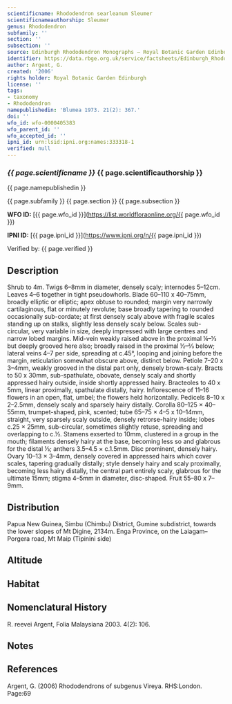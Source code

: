 ```yaml
---
scientificname: Rhododendron searleanum Sleumer
scientificnameauthorship: Sleumer
genus: Rhododendron
subfamily: ''
section: ''
subsection: ''
source: Edinburgh Rhododendron Monographs – Royal Botanic Garden Edinburgh
identifier: https://data.rbge.org.uk/service/factsheets/Edinburgh_Rhododendron_Monographs.xhtml
author: Argent, G.
created: '2006'
rights holder: Royal Botanic Garden Edinburgh
license: ''
tags:
- taxonomy
- Rhododendron
namepublishedin: 'Blumea 1973. 21(2): 367.'
doi: ''
wfo_id: wfo-0000405383
wfo_parent_id: ''
wfo_accepted_id: ''
ipni_id: urn:lsid:ipni.org:names:333318-1
verified: null
---
```

### _{{ page.scientificname }}_ {{ page.scientificauthorship }}
 {{ page.namepublishedin }}

{{ page.subfamily }} {{ page.section }} {{ page.subsection }}

**WFO ID:** [{{ page.wfo_id }}](https://list.worldfloraonline.org/{{ page.wfo_id }})

**IPNI ID:** [{{ page.ipni_id }}](https://www.ipni.org/n/{{ page.ipni_id }})

Verified by: {{ page.verified }}



## Description
Shrub to 4m. Twigs 6–8mm in diameter, densely scaly; internodes 5–12cm. Leaves 4–6 together in tight pseudo­whorls. Blade 60–110 x 40–75mm, broadly elliptic or elliptic; apex obtuse to rounded; margin very narrowly cartilaginous, flat or minutely revolute; base broadly tapering to rounded occasionally sub-cordate; at first densely scaly above with fragile scales standing up on stalks, slightly less densely scaly below. Scales sub- circular, very variable in size, deeply impressed with large centres and narrow lobed margins. Mid-vein weakly raised above in the proximal ¼–1⁄3 but deeply grooved here also; broadly raised in the proximal ½–2⁄3 below; lateral veins 4–7 per side, spreading at c.45°, looping and joining before the margin, reticulation somewhat obscure above, distinct below. Petiole 7–20 x 3–4mm, weakly grooved in the distal part only, densely brown-scaly. Bracts to 50 x 30mm, sub-spathulate, obovate, densely scaly and shortly appressed hairy outside, inside shortly appressed hairy. Bracteoles to 40 x 5mm, linear proximally, spathulate distally, hairy. Inflorescence of 11–16 flowers in an open, flat, umbel; the flowers held horizontally. Pedicels 8–10 x 2–2.5mm, densely scaly and sparsely hairy distally. Corolla 80–125 × 40–55mm, trumpet-shaped, pink, scented; tube 65–75 × 4–5 x 10–14mm, straight, very sparsely scaly outside, densely retrorse-hairy inside; lobes c.25 × 25mm, sub-circular, sometimes slightly retuse, spreading and overlapping to c.½. Stamens exserted to 10mm, clustered in a group in the mouth; filaments densely hairy at the base, becoming less so and glabrous for the distal 1⁄3; anthers 3.5–4.5 × c.1.5mm. Disc prominent, densely hairy. Ovary 10–13 × 3–4mm, densely covered in appressed hairs which cover scales, tapering gradually distally; style densely hairy and scaly proximally, becoming less hairy distally, the central part entirely scaly, glabrous for the ultimate 15mm; stigma 4–5mm in diameter, disc-shaped. Fruit 55–80 x 7–9mm.

## Distribution
Papua New Guinea, Simbu (Chimbu) District, Gumine subdistrict, towards the lower slopes of Mt Digine, 2134m. Enga Province, on the Laiagam–Porgera road, Mt Maip (Tipinini side)

## Altitude


## Habitat


## Nomenclatural History
R. reevei Argent, Folia Malaysiana 2003. 4(2): 106.
                       
## Notes


## References

Argent, G. (2006) Rhododendrons of subgenus Vireya. RHS:London. Page:69

